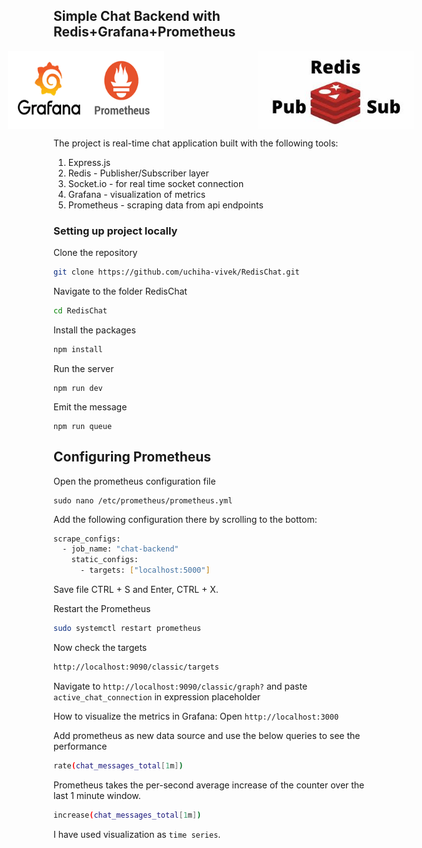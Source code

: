 ## Simple Chat Backend with Redis+Grafana+Prometheus

<p align="center" style="display: flex; justify-content: center; gap: 150px;">
   <img src="./assets/redis-grapro.png" width="250" alt="Redis Logo">
   <img src="./assets/redis-pubsub.jpg" width="250" alt="Redis Logo">
</p>



The project is real-time chat application built with the following tools:

1. Express.js
2. Redis - Publisher/Subscriber layer
3. Socket.io - for real time socket connection
4. Grafana - visualization of metrics
5. Prometheus - scraping data from api endpoints




### Setting up project locally


Clone the repository
```bash
git clone https://github.com/uchiha-vivek/RedisChat.git
```

Navigate to the folder RedisChat
```bash
cd RedisChat
```

Install the  packages
```bash
npm install
```

Run the server
```
npm run dev
```

Emit the message
```
npm run queue
```

## Configuring Prometheus

Open the prometheus configuration file
```
sudo nano /etc/prometheus/prometheus.yml
```

Add the following configuration there by scrolling to the bottom:
```bash
scrape_configs:
  - job_name: "chat-backend"
    static_configs:
      - targets: ["localhost:5000"]
```

Save file CTRL + S and  Enter, CTRL + X.

Restart the Prometheus
```bash
sudo systemctl restart prometheus
```

Now check the targets

```bash
http://localhost:9090/classic/targets
```


Navigate to ```http://localhost:9090/classic/graph?```
and paste ```active_chat_connection``` in expression placeholder


How to visualize the metrics in Grafana:
Open ```http://localhost:3000```


Add prometheus as new data source and use the below queries to see the performance
```bash
rate(chat_messages_total[1m])
```
Prometheus takes the per-second average increase of the counter over the last 1 minute window.

```bash
increase(chat_messages_total[1m])
```

I have used visualization as ```time series```.
